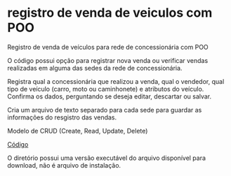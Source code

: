 # registro de venda de veiculos com POO
Registro de venda de veículos para rede de concessionária com POO

O código possui opção para registrar nova venda ou verificar vendas realizadas em alguma das sedes da rede de concessionária.

Registra qual a concessionária que realizou a venda, qual o vendedor, qual tipo de veículo (carro, moto ou caminhonete) e atributos do veículo.
Confirma os dados, perguntando se deseja editar, descartar ou salvar.

Cria um arquivo de texto separado para cada sede para guardar as informações do resgistro das vendas.

Modelo de CRUD (Create, Read, Update, Delete)

[Código](https://github.com/Lelebertoldi/registro_venda_veiculos_com_POO/blob/main/registro_venda_veiculos_com_POO.ipynb)

O diretório possui uma versão executável do arquivo disponível para download, não é arquivo de instalação.
